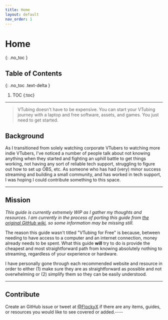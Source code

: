 ```yaml
---
title: Home
layout: default
nav_order: 1
---
```


# Home
{: .no_toc }

## Table of Contents
{: .no_toc .text-delta }

1. TOC
{:toc}

-----

> VTubing doesn't have to be expensive. You can start your VTubing journey with a laptop and free software, assets, and games. You just need to get started.

## Background
As I transitioned from solely watching corporate VTubers to watching more indie VTubers, I've noticed a number of people talk about not knowing anything when they started and fighting an uphill battle to get things working, not having any sort of reliable tech support, struggling to figure out how to set up OBS, etc. As someone who has had (very) minor success streaming and building a small community, and has worked in tech support, I was hoping I could contribute something to this space.

-----

## Mission
*This guide is currently extremely WIP as I gather my thoughts and resources.*
*I am currently in the process of porting this guide from [the original GitHub wiki](https://github.com/FlockyChou/CheapVTubing/wiki), so some information may be missing still.*

The reason this guide wasn't titled "VTubing for Free" is because, between needing to have access to a computer and an internet connection, money already needs to be spent. What this guide **will** try to do is provide the cheapest and most straightforward path from knowing absolutely nothing to streaming, regardless of your experience or hardware.

I have personally gone through each recommended website and resource in order to either (1) make sure they are as straightforward as possible and not overwhelming or (2) simplify them so they can be easily understood.

-----

## Contribute
Create an GitHub issue or tweet at [@FlockyX] if there are any items, guides, or resources you would like to see covered or added.----

[@FlockyX]: https://twitter.com/flockyx
